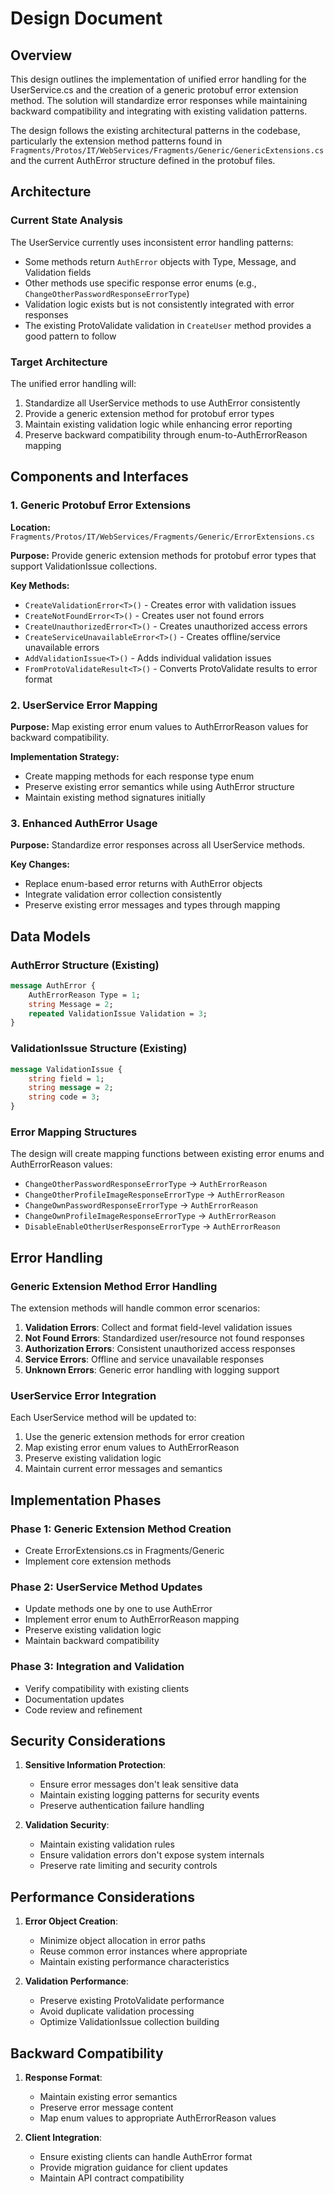 # Design Document

## Overview

This design outlines the implementation of unified error handling for the UserService.cs and the creation of a generic protobuf error extension method. The solution will standardize error responses while maintaining backward compatibility and integrating with existing validation patterns.

The design follows the existing architectural patterns in the codebase, particularly the extension method patterns found in `Fragments/Protos/IT/WebServices/Fragments/Generic/GenericExtensions.cs` and the current AuthError structure defined in the protobuf files.

## Architecture

### Current State Analysis

The UserService currently uses inconsistent error handling patterns:
- Some methods return `AuthError` objects with Type, Message, and Validation fields
- Other methods use specific response error enums (e.g., `ChangeOtherPasswordResponseErrorType`)
- Validation logic exists but is not consistently integrated with error responses
- The existing ProtoValidate validation in `CreateUser` method provides a good pattern to follow

### Target Architecture

The unified error handling will:
1. Standardize all UserService methods to use AuthError consistently
2. Provide a generic extension method for protobuf error types
3. Maintain existing validation logic while enhancing error reporting
4. Preserve backward compatibility through enum-to-AuthErrorReason mapping

## Components and Interfaces

### 1. Generic Protobuf Error Extensions

**Location:** `Fragments/Protos/IT/WebServices/Fragments/Generic/ErrorExtensions.cs`

**Purpose:** Provide generic extension methods for protobuf error types that support ValidationIssue collections.

**Key Methods:**
- `CreateValidationError<T>()` - Creates error with validation issues
- `CreateNotFoundError<T>()` - Creates user not found errors
- `CreateUnauthorizedError<T>()` - Creates unauthorized access errors
- `CreateServiceUnavailableError<T>()` - Creates offline/service unavailable errors
- `AddValidationIssue<T>()` - Adds individual validation issues
- `FromProtoValidateResult<T>()` - Converts ProtoValidate results to error format

### 2. UserService Error Mapping

**Purpose:** Map existing error enum values to AuthErrorReason values for backward compatibility.

**Implementation Strategy:**
- Create mapping methods for each response type enum
- Preserve existing error semantics while using AuthError structure
- Maintain existing method signatures initially

### 3. Enhanced AuthError Usage

**Purpose:** Standardize error responses across all UserService methods.

**Key Changes:**
- Replace enum-based error returns with AuthError objects
- Integrate validation error collection consistently
- Preserve existing error messages and types through mapping

## Data Models

### AuthError Structure (Existing)
```protobuf
message AuthError {
    AuthErrorReason Type = 1;
    string Message = 2;
    repeated ValidationIssue Validation = 3;
}
```

### ValidationIssue Structure (Existing)
```protobuf
message ValidationIssue {
    string field = 1;      
    string message = 2;   
    string code = 3;  
}
```

### Error Mapping Structures

The design will create mapping functions between existing error enums and AuthErrorReason values:

- `ChangeOtherPasswordResponseErrorType` → `AuthErrorReason`
- `ChangeOtherProfileImageResponseErrorType` → `AuthErrorReason`
- `ChangeOwnPasswordResponseErrorType` → `AuthErrorReason`
- `ChangeOwnProfileImageResponseErrorType` → `AuthErrorReason`
- `DisableEnableOtherUserResponseErrorType` → `AuthErrorReason`

## Error Handling

### Generic Extension Method Error Handling

The extension methods will handle common error scenarios:

1. **Validation Errors**: Collect and format field-level validation issues
2. **Not Found Errors**: Standardized user/resource not found responses
3. **Authorization Errors**: Consistent unauthorized access responses
4. **Service Errors**: Offline and service unavailable responses
5. **Unknown Errors**: Generic error handling with logging support

### UserService Error Integration

Each UserService method will be updated to:

1. Use the generic extension methods for error creation
2. Map existing error enum values to AuthErrorReason
3. Preserve existing validation logic
4. Maintain current error messages and semantics



## Implementation Phases

### Phase 1: Generic Extension Method Creation
- Create ErrorExtensions.cs in Fragments/Generic
- Implement core extension methods

### Phase 2: UserService Method Updates
- Update methods one by one to use AuthError
- Implement error enum to AuthErrorReason mapping
- Preserve existing validation logic
- Maintain backward compatibility

### Phase 3: Integration and Validation
- Verify compatibility with existing clients
- Documentation updates
- Code review and refinement

## Security Considerations

1. **Sensitive Information Protection**:
   - Ensure error messages don't leak sensitive data
   - Maintain existing logging patterns for security events
   - Preserve authentication failure handling

2. **Validation Security**:
   - Maintain existing validation rules
   - Ensure validation errors don't expose system internals
   - Preserve rate limiting and security controls

## Performance Considerations

1. **Error Object Creation**:
   - Minimize object allocation in error paths
   - Reuse common error instances where appropriate
   - Maintain existing performance characteristics

2. **Validation Performance**:
   - Preserve existing ProtoValidate performance
   - Avoid duplicate validation processing
   - Optimize ValidationIssue collection building

## Backward Compatibility

1. **Response Format**:
   - Maintain existing error semantics
   - Preserve error message content
   - Map enum values to appropriate AuthErrorReason values

2. **Client Integration**:
   - Ensure existing clients can handle AuthError format
   - Provide migration guidance for client updates
   - Maintain API contract compatibility